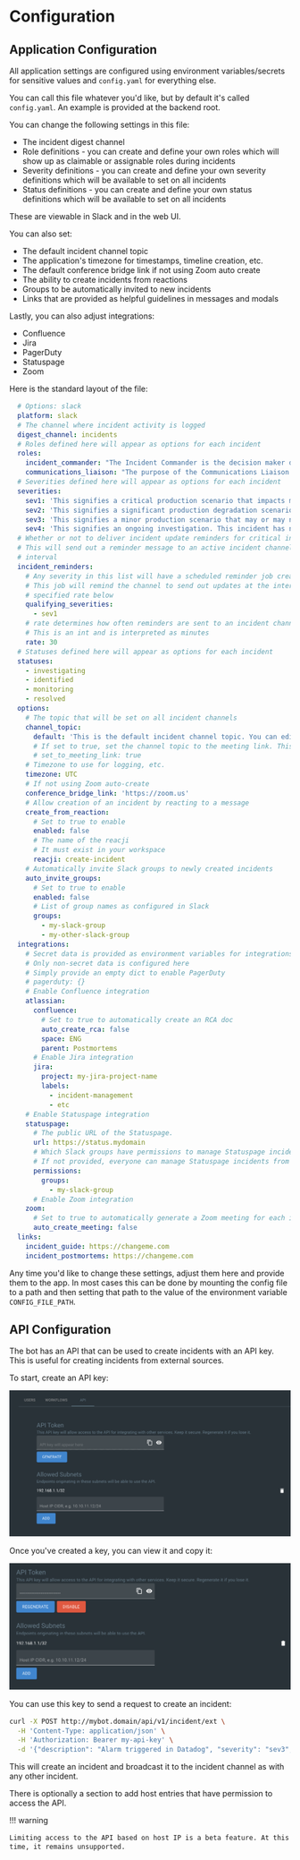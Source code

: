 # Configuration

## Application Configuration

All application settings are configured using environment variables/secrets for sensitive values and `config.yaml` for everything else.

You can call this file whatever you'd like, but by default it's called `config.yaml`. An example is provided at the backend root.

You can change the following settings in this file:

- The incident digest channel
- Role definitions - you can create and define your own roles which will show up as claimable or assignable roles during incidents
- Severity definitions - you can create and define your own severity definitions which will be available to set on all incidents
- Status definitions - you can create and define your own status definitions which will be available to set on all incidents

These are viewable in Slack and in the web UI.

You can also set:

- The default incident channel topic
- The application's timezone for timestamps, timeline creation, etc.
- The default conference bridge link if not using Zoom auto create
- The ability to create incidents from reactions
- Groups to be automatically invited to new incidents
- Links that are provided as helpful guidelines in messages and modals

Lastly, you can also adjust integrations:

- Confluence
- Jira
- PagerDuty
- Statuspage
- Zoom

Here is the standard layout of the file:

```yaml
  # Options: slack
  platform: slack
  # The channel where incident activity is logged
  digest_channel: incidents
  # Roles defined here will appear as options for each incident
  roles:
    incident_commander: "The Incident Commander is the decision maker during a major incident, delegating tasks and listening to input from subject matter experts in order to bring the incident to resolution. They become the highest ranking individual on any major incident call, regardless of their day-to-day rank. Their decisions made as commander are final.\\n\\nYour job as an Incident Commander is to listen to the call and to watch the incident Slack room in order to provide clear coordination, recruiting others to gather context and details. You should not be performing any actions or remediations, checking graphs, or investigating logs. Those tasks should be delegated.\\n\\nAn IC should also be considering next steps and backup plans at every opportunity, in an effort to avoid getting stuck without any clear options to proceed and to keep things moving towards resolution.\\n\\nMore information: https://response.pagerduty.com/training/incident_commander/"
    communications_liaison: "The purpose of the Communications Liaison is to be the primary individual in charge of notifying our customers of the current conditions, and informing the Incident Commander of any relevant feedback from customers as the incident progresses.\\n\\nIt's important for the rest of the command staff to be able to focus on the problem at hand, rather than worrying about crafting messages to customers.\\n\\nYour job as Communications Liaison is to listen to the call, watch the incident Slack room, and track incoming customer support requests, keeping track of what's going on and how far the incident is progressing (still investigating vs close to resolution).\\n\\nThe Incident Commander will instruct you to notify customers of the incident and keep them updated at various points throughout the call. You will be required to craft the message, gain approval from the IC, and then disseminate that message to customers.\\n\\nMore information: https://response.pagerduty.com/training/customer_liaison/"
  # Severities defined here will appear as options for each incident
  severities:
    sev1: 'This signifies a critical production scenario that impacts most or all users with a major impact on SLAs. This is an all-hands-on-deck scenario that requires swift action to restore operation. Customers must be notified.'
    sev2: 'This signifies a significant production degradation scenario impacting a large portion of users.'
    sev3: 'This signifies a minor production scenario that may or may not result in degradation. This situation is worth coordination to resolve quickly but does not indicate a critical loss of service for users.'
    sev4: 'This signifies an ongoing investigation. This incident has not been promoted to SEV3 yet, indicating there may be little to no impact, but the situation warrants a closer look. This is diagnostic in nature. This is the default setting for a new incident.'
  # Whether or not to deliver incident update reminders for critical incidents
  # This will send out a reminder message to an active incident channel at the supplied
  # interval
  incident_reminders:
    # Any severity in this list will have a scheduled reminder job created
    # This job will remind the channel to send out updates at the interval
    # specified rate below
    qualifying_severities:
      - sev1
    # rate determines how often reminders are sent to an incident channel
    # This is an int and is interpreted as minutes
    rate: 30
  # Statuses defined here will appear as options for each incident
  statuses:
    - investigating
    - identified
    - monitoring
    - resolved
  options:
    # The topic that will be set on all incident channels
    channel_topic:
      default: 'This is the default incident channel topic. You can edit it in settings.'
      # If set to true, set the channel topic to the meeting link. This will override incident_channel_topic.
      # set_to_meeting_link: true
    # Timezone to use for logging, etc.
    timezone: UTC
    # If not using Zoom auto-create
    conference_bridge_link: 'https://zoom.us'
    # Allow creation of an incident by reacting to a message
    create_from_reaction:
      # Set to true to enable
      enabled: false
      # The name of the reacji
      # It must exist in your workspace
      reacji: create-incident
    # Automatically invite Slack groups to newly created incidents
    auto_invite_groups:
      # Set to true to enable
      enabled: false
      # List of group names as configured in Slack
      groups:
        - my-slack-group
        - my-other-slack-group
  integrations:
    # Secret data is provided as environment variables for integrations
    # Only non-secret data is configured here
    # Simply provide an empty dict to enable PagerDuty
    # pagerduty: {}
    # Enable Confluence integration
    atlassian:
      confluence:
        # Set to true to automatically create an RCA doc
        auto_create_rca: false
        space: ENG
        parent: Postmortems
      # Enable Jira integration
      jira:
        project: my-jira-project-name
        labels:
          - incident-management
          - etc
    # Enable Statuspage integration
    statuspage:
      # The public URL of the Statuspage.
      url: https://status.mydomain
      # Which Slack groups have permissions to manage Statuspage incidents?
      # If not provided, everyone can manage Statuspage incidents from Slack.
      permissions:
        groups:
          - my-slack-group
      # Enable Zoom integration
    zoom:
      # Set to true to automatically generate a Zoom meeting for each incident
      auto_create_meeting: false
  links:
    incident_guide: https://changeme.com
    incident_postmortems: https://changeme.com
```

Any time you'd like to change these settings, adjust them here and provide them to the app. In most cases this can be done by mounting the config file to a path and then setting that path to the value of the environment variable `CONFIG_FILE_PATH`.

## API Configuration

The bot has an API that can be used to create incidents with an API key. This is useful for creating incidents from external sources.

To start, create an API key:

![Create API key](./assets/create-api-key.png)

Once you've created a key, you can view it and copy it:

![Create API key after](./assets/create-api-key-after.png)

You can use this key to send a request to create an incident:

```bash
curl -X POST http://mybot.domain/api/v1/incident/ext \
  -H 'Content-Type: application/json' \
  -H 'Authorization: Bearer my-api-key' \
  -d '{"description": "Alarm triggered in Datadog", "severity": "sev3", "is_security_incident": "false", "private_channel": "false"}'
```

This will create an incident and broadcast it to the incident channel as with any other incident.

There is optionally a section to add host entries that have permission to access the API.

!!! warning

    Limiting access to the API based on host IP is a beta feature. At this time, it remains unsupported.
